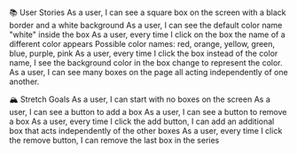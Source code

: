 📚 User Stories
As a user, I can see a square box on the screen with a black border and a white background
As a user, I can see the default color name "white" inside the box
As a user, every time I click on the box the name of a different color appears
Possible color names: red, orange, yellow, green, blue, purple, pink
As a user, every time I click the box instead of the color name, I see the background color in the box change to represent the color.
As a user, I can see many boxes on the page all acting independently of one another.



🏔 Stretch Goals
As a user, I can start with no boxes on the screen
As a user, I can see a button to add a box
As a user, I can see a button to remove a box
As a user, every time I click the add button, I can add an additional box that acts independently of the other boxes
As a user, every time I click the remove button, I can remove the last box in the series
